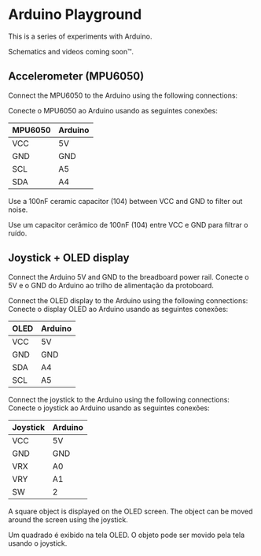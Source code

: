 # Arduino Playground
This is a series of experiments with Arduino.

Schematics and videos coming soon™.


## Accelerometer (MPU6050)
Connect the MPU6050 to the Arduino using the following connections:

Conecte o MPU6050 ao Arduino usando as seguintes conexões:

| MPU6050 | Arduino |
|---------|---------|
| VCC     | 5V      |
| GND     | GND     |
| SCL     | A5      |
| SDA     | A4      |i

Use a 100nF ceramic capacitor (104) between VCC and GND to filter out noise.

Use um capacitor cerâmico de 100nF (104) entre VCC e GND para filtrar o ruído.



## Joystick + OLED display

Connect the Arduino 5V and GND to the breadboard power rail.
Conecte o 5V e o GND do Arduino ao trilho de alimentação da protoboard.

Connect the OLED display to the Arduino using the following connections:
Conecte o display OLED ao Arduino usando as seguintes conexões:

| OLED | Arduino    |
|------|------------|
| VCC  | 5V         |
| GND  | GND        |
| SDA  | A4         |
| SCL  | A5         |

Connect the joystick to the Arduino using the following connections:
Conecte o joystick ao Arduino usando as seguintes conexões:

| Joystick | Arduino    |
|----------|------------|
| VCC      | 5V         |
| GND      | GND        |
| VRX      | A0         |
| VRY      | A1         |
| SW       | 2          |

A square object is displayed on the OLED screen. The object can be moved around the screen using the joystick.

Um quadrado é exibido na tela OLED. O objeto pode ser movido pela tela usando o joystick.











